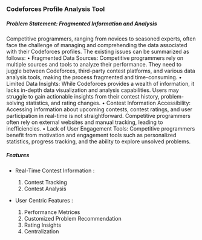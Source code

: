 ### Codeforces Profile Analysis Tool

##### Problem Statement: Fragmented Information and Analysis
Competitive programmers, ranging from novices to seasoned experts, often face the challenge of managing and comprehending the data associated with their Codeforces profiles. The existing issues can be summarized as follows:
•	Fragmented Data Sources: Competitive programmers rely on multiple sources and tools to analyze their performance. They need to juggle between Codeforces, third-party contest platforms, and various data analysis tools, making the process fragmented and time-consuming.
•	Limited Data Insights: While Codeforces provides a wealth of information, it lacks in-depth data visualization and analysis capabilities. Users may struggle to gain actionable insights from their contest history, problem-solving statistics, and rating changes.
•	Contest Information Accessibility: Accessing information about upcoming contests, contest ratings, and user participation in real-time is not straightforward. Competitive programmers often rely on external websites and manual tracking, leading to inefficiencies.
•	Lack of User Engagement Tools: Competitive programmers benefit from motivation and engagement tools such as personalized statistics, progress tracking, and the ability to explore unsolved problems.


##### Features

* Real-Time Contest Information :
    1. Contest Tracking
    2. Contest Analysis

* User Centric Features :
    1. Performance Metrices
    2. Customized Problem Recommendation
    3. Rating Insights
    4. Centralization
       


